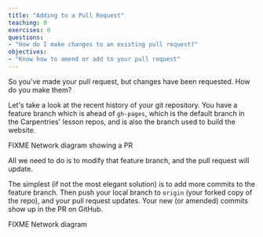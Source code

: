 ```yaml
---
title: "Adding to a Pull Request"
teaching: 0
exercises: 0
questions:
- "How do I make changes to an existing pull request?"
objectives:
- "Know how to amend or add to your pull request"
---
```

So you've made your pull request, but changes have been requested. How do you make them?

Let's take a look at the recent history of your git repository.
You have a feature branch which is ahead of `gh-pages`, which is the default branch
in the Carpentries' lesson repos, and is also the branch used to build the website.

FIXME Network diagram showing a PR

All we need to do is to modify that feature branch, and the pull request will update.

The simplest (if not the most elegant solution) is to add more commits to the feature branch.
Then push your local branch to `origin` (your forked copy of the repo),
and your pull request updates.
Your new (or amended) commits show up in the PR on GitHub.

FIXME Network diagram
